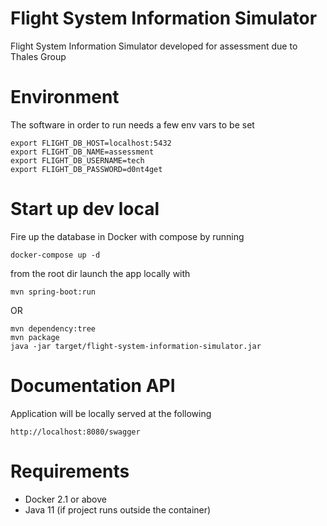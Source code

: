 # Flight System Information Simulator
Flight System Information Simulator developed for assessment due to Thales Group

# Environment
The software in order to run needs a few env vars to be set
```$xslt
export FLIGHT_DB_HOST=localhost:5432
export FLIGHT_DB_NAME=assessment
export FLIGHT_DB_USERNAME=tech
export FLIGHT_DB_PASSWORD=d0nt4get
```

# Start up dev local
Fire up the database in Docker with compose by running
```$xslt
docker-compose up -d
```
from the root dir launch the app locally with
```$xslt
mvn spring-boot:run
```
OR
```$xslt
mvn dependency:tree
mvn package
java -jar target/flight-system-information-simulator.jar
```

# Documentation API
Application will be locally served at the following
```$xslt
http://localhost:8080/swagger
```

# Requirements
- Docker 2.1 or above
- Java 11 (if project runs outside the container)